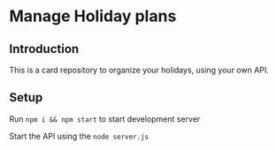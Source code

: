 # Manage Holiday plans

## Introduction

This is a card repository to organize your holidays, using your own API.

## Setup

Run ```npm i && npm start``` to start development server

Start the API using the  ```node server.js``` 

